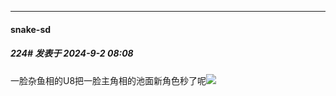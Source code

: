 ﻿
*****

####  snake-sd  
##### 224#       发表于 2024-9-2 08:08

一脸杂鱼相的U8把一脸主角相的池面新角色秒了呢<img src="https://static.saraba1st.com/image/smiley/face2017/037.png" referrerpolicy="no-referrer">

